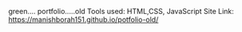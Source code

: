 green....
portfolio.....old
Tools used: HTML,CSS, JavaScript
Site Link: https://manishborah151.github.io/potfolio-old/
